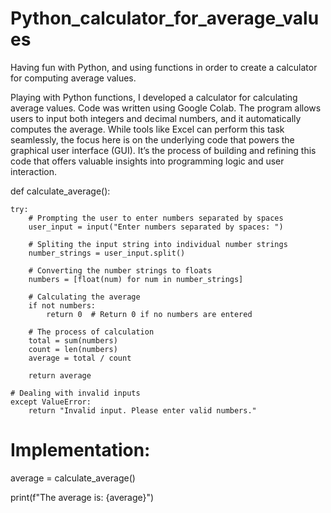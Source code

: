 # Python_calculator_for_average_values
Having fun with Python, and using functions in order to create a calculator for computing average values.

Playing with Python functions, I developed a calculator for calculating average values. Code was written using Google Colab.
The program allows users to input both integers and decimal numbers, and it automatically computes the average.
While tools like Excel can perform this task seamlessly, the focus here is on the underlying code that powers the graphical user interface (GUI). 
It’s the process of building and refining this code that offers valuable insights into programming logic and user interaction.

def calculate_average():
    
    try:
        # Prompting the user to enter numbers separated by spaces
        user_input = input("Enter numbers separated by spaces: ")

        # Spliting the input string into individual number strings
        number_strings = user_input.split()

        # Converting the number strings to floats
        numbers = [float(num) for num in number_strings]

        # Calculating the average
        if not numbers:
            return 0  # Return 0 if no numbers are entered

        # The process of calculation
        total = sum(numbers)
        count = len(numbers)
        average = total / count

        return average

    # Dealing with invalid inputs
    except ValueError:
        return "Invalid input. Please enter valid numbers."

# Implementation:
average = calculate_average()

print(f"The average is: {average}")
